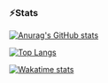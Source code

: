 <!-- 
### About Me 
- Website ?
  
-->

### ⚡Stats
[![Anurag's GitHub stats](https://github-readme-stats.vercel.app/api?username=UP938751&count_private=true&show_icons=true&hide=contribs,issues&theme=github_dark)]()

[![Top Langs](https://github-readme-stats.vercel.app/api/top-langs/?username=UP938751&theme=github_dark&layout=compact)]()

[![Wakatime stats](https://github-readme-stats.vercel.app/api/wakatime?username=TM2611&theme=github_dark&layout=compact)](https://github.com/anuraghazra/github-readme-stats)



<!--
**UP938751/UP938751** is a ✨ _special_ ✨ repository because its `README.md` (this file) appears on your GitHub profile.

Here are some ideas to get you started:

- 🔭 I’m currently working on ...
- 🌱 I’m currently learning ...
- 👯 I’m looking to collaborate on ...
- 👨‍🎓 Software Engineering BSc
- 💬 Ask me about ...
- 📫 How to reach me: ...
- 😄 Pronouns: ...
- ⚡ Fun fact: ...
-->
